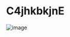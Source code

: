 ﻿# C4jhkbkjnE
![image](https://user-images.githubusercontent.com/74361322/104094282-7aa99800-52c2-11eb-8157-73eea691afc7.png)
